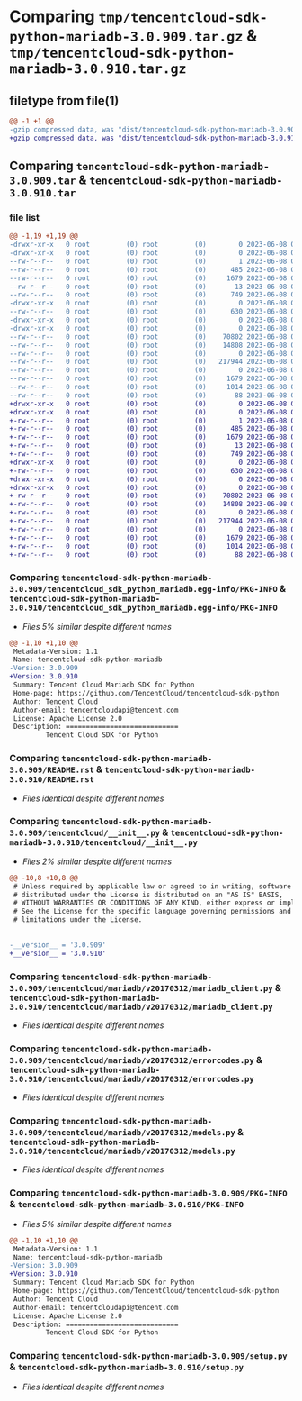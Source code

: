 # Comparing `tmp/tencentcloud-sdk-python-mariadb-3.0.909.tar.gz` & `tmp/tencentcloud-sdk-python-mariadb-3.0.910.tar.gz`

## filetype from file(1)

```diff
@@ -1 +1 @@
-gzip compressed data, was "dist/tencentcloud-sdk-python-mariadb-3.0.909.tar", last modified: Thu Jun  8 00:28:42 2023, max compression
+gzip compressed data, was "dist/tencentcloud-sdk-python-mariadb-3.0.910.tar", last modified: Thu Jun  8 09:14:27 2023, max compression
```

## Comparing `tencentcloud-sdk-python-mariadb-3.0.909.tar` & `tencentcloud-sdk-python-mariadb-3.0.910.tar`

### file list

```diff
@@ -1,19 +1,19 @@
-drwxr-xr-x   0 root         (0) root         (0)        0 2023-06-08 00:28:42.000000 tencentcloud-sdk-python-mariadb-3.0.909/
-drwxr-xr-x   0 root         (0) root         (0)        0 2023-06-08 00:28:42.000000 tencentcloud-sdk-python-mariadb-3.0.909/tencentcloud_sdk_python_mariadb.egg-info/
--rw-r--r--   0 root         (0) root         (0)        1 2023-06-08 00:28:42.000000 tencentcloud-sdk-python-mariadb-3.0.909/tencentcloud_sdk_python_mariadb.egg-info/dependency_links.txt
--rw-r--r--   0 root         (0) root         (0)      485 2023-06-08 00:28:42.000000 tencentcloud-sdk-python-mariadb-3.0.909/tencentcloud_sdk_python_mariadb.egg-info/SOURCES.txt
--rw-r--r--   0 root         (0) root         (0)     1679 2023-06-08 00:28:42.000000 tencentcloud-sdk-python-mariadb-3.0.909/tencentcloud_sdk_python_mariadb.egg-info/PKG-INFO
--rw-r--r--   0 root         (0) root         (0)       13 2023-06-08 00:28:42.000000 tencentcloud-sdk-python-mariadb-3.0.909/tencentcloud_sdk_python_mariadb.egg-info/top_level.txt
--rw-r--r--   0 root         (0) root         (0)      749 2023-06-08 00:28:42.000000 tencentcloud-sdk-python-mariadb-3.0.909/README.rst
-drwxr-xr-x   0 root         (0) root         (0)        0 2023-06-08 00:28:42.000000 tencentcloud-sdk-python-mariadb-3.0.909/tencentcloud/
--rw-r--r--   0 root         (0) root         (0)      630 2023-06-08 00:28:42.000000 tencentcloud-sdk-python-mariadb-3.0.909/tencentcloud/__init__.py
-drwxr-xr-x   0 root         (0) root         (0)        0 2023-06-08 00:28:42.000000 tencentcloud-sdk-python-mariadb-3.0.909/tencentcloud/mariadb/
-drwxr-xr-x   0 root         (0) root         (0)        0 2023-06-08 00:28:42.000000 tencentcloud-sdk-python-mariadb-3.0.909/tencentcloud/mariadb/v20170312/
--rw-r--r--   0 root         (0) root         (0)    70802 2023-06-08 00:28:42.000000 tencentcloud-sdk-python-mariadb-3.0.909/tencentcloud/mariadb/v20170312/mariadb_client.py
--rw-r--r--   0 root         (0) root         (0)    14808 2023-06-08 00:28:42.000000 tencentcloud-sdk-python-mariadb-3.0.909/tencentcloud/mariadb/v20170312/errorcodes.py
--rw-r--r--   0 root         (0) root         (0)        0 2023-06-08 00:28:42.000000 tencentcloud-sdk-python-mariadb-3.0.909/tencentcloud/mariadb/v20170312/__init__.py
--rw-r--r--   0 root         (0) root         (0)   217944 2023-06-08 00:28:42.000000 tencentcloud-sdk-python-mariadb-3.0.909/tencentcloud/mariadb/v20170312/models.py
--rw-r--r--   0 root         (0) root         (0)        0 2023-06-08 00:28:42.000000 tencentcloud-sdk-python-mariadb-3.0.909/tencentcloud/mariadb/__init__.py
--rw-r--r--   0 root         (0) root         (0)     1679 2023-06-08 00:28:42.000000 tencentcloud-sdk-python-mariadb-3.0.909/PKG-INFO
--rw-r--r--   0 root         (0) root         (0)     1014 2023-06-08 00:28:42.000000 tencentcloud-sdk-python-mariadb-3.0.909/setup.py
--rw-r--r--   0 root         (0) root         (0)       88 2023-06-08 00:28:42.000000 tencentcloud-sdk-python-mariadb-3.0.909/setup.cfg
+drwxr-xr-x   0 root         (0) root         (0)        0 2023-06-08 09:14:27.000000 tencentcloud-sdk-python-mariadb-3.0.910/
+drwxr-xr-x   0 root         (0) root         (0)        0 2023-06-08 09:14:27.000000 tencentcloud-sdk-python-mariadb-3.0.910/tencentcloud_sdk_python_mariadb.egg-info/
+-rw-r--r--   0 root         (0) root         (0)        1 2023-06-08 09:14:27.000000 tencentcloud-sdk-python-mariadb-3.0.910/tencentcloud_sdk_python_mariadb.egg-info/dependency_links.txt
+-rw-r--r--   0 root         (0) root         (0)      485 2023-06-08 09:14:27.000000 tencentcloud-sdk-python-mariadb-3.0.910/tencentcloud_sdk_python_mariadb.egg-info/SOURCES.txt
+-rw-r--r--   0 root         (0) root         (0)     1679 2023-06-08 09:14:27.000000 tencentcloud-sdk-python-mariadb-3.0.910/tencentcloud_sdk_python_mariadb.egg-info/PKG-INFO
+-rw-r--r--   0 root         (0) root         (0)       13 2023-06-08 09:14:27.000000 tencentcloud-sdk-python-mariadb-3.0.910/tencentcloud_sdk_python_mariadb.egg-info/top_level.txt
+-rw-r--r--   0 root         (0) root         (0)      749 2023-06-08 09:14:26.000000 tencentcloud-sdk-python-mariadb-3.0.910/README.rst
+drwxr-xr-x   0 root         (0) root         (0)        0 2023-06-08 09:14:27.000000 tencentcloud-sdk-python-mariadb-3.0.910/tencentcloud/
+-rw-r--r--   0 root         (0) root         (0)      630 2023-06-08 09:14:26.000000 tencentcloud-sdk-python-mariadb-3.0.910/tencentcloud/__init__.py
+drwxr-xr-x   0 root         (0) root         (0)        0 2023-06-08 09:14:27.000000 tencentcloud-sdk-python-mariadb-3.0.910/tencentcloud/mariadb/
+drwxr-xr-x   0 root         (0) root         (0)        0 2023-06-08 09:14:27.000000 tencentcloud-sdk-python-mariadb-3.0.910/tencentcloud/mariadb/v20170312/
+-rw-r--r--   0 root         (0) root         (0)    70802 2023-06-08 09:14:26.000000 tencentcloud-sdk-python-mariadb-3.0.910/tencentcloud/mariadb/v20170312/mariadb_client.py
+-rw-r--r--   0 root         (0) root         (0)    14808 2023-06-08 09:14:26.000000 tencentcloud-sdk-python-mariadb-3.0.910/tencentcloud/mariadb/v20170312/errorcodes.py
+-rw-r--r--   0 root         (0) root         (0)        0 2023-06-08 09:14:26.000000 tencentcloud-sdk-python-mariadb-3.0.910/tencentcloud/mariadb/v20170312/__init__.py
+-rw-r--r--   0 root         (0) root         (0)   217944 2023-06-08 09:14:26.000000 tencentcloud-sdk-python-mariadb-3.0.910/tencentcloud/mariadb/v20170312/models.py
+-rw-r--r--   0 root         (0) root         (0)        0 2023-06-08 09:14:26.000000 tencentcloud-sdk-python-mariadb-3.0.910/tencentcloud/mariadb/__init__.py
+-rw-r--r--   0 root         (0) root         (0)     1679 2023-06-08 09:14:27.000000 tencentcloud-sdk-python-mariadb-3.0.910/PKG-INFO
+-rw-r--r--   0 root         (0) root         (0)     1014 2023-06-08 09:14:26.000000 tencentcloud-sdk-python-mariadb-3.0.910/setup.py
+-rw-r--r--   0 root         (0) root         (0)       88 2023-06-08 09:14:27.000000 tencentcloud-sdk-python-mariadb-3.0.910/setup.cfg
```

### Comparing `tencentcloud-sdk-python-mariadb-3.0.909/tencentcloud_sdk_python_mariadb.egg-info/PKG-INFO` & `tencentcloud-sdk-python-mariadb-3.0.910/tencentcloud_sdk_python_mariadb.egg-info/PKG-INFO`

 * *Files 5% similar despite different names*

```diff
@@ -1,10 +1,10 @@
 Metadata-Version: 1.1
 Name: tencentcloud-sdk-python-mariadb
-Version: 3.0.909
+Version: 3.0.910
 Summary: Tencent Cloud Mariadb SDK for Python
 Home-page: https://github.com/TencentCloud/tencentcloud-sdk-python
 Author: Tencent Cloud
 Author-email: tencentcloudapi@tencent.com
 License: Apache License 2.0
 Description: ============================
         Tencent Cloud SDK for Python
```

### Comparing `tencentcloud-sdk-python-mariadb-3.0.909/README.rst` & `tencentcloud-sdk-python-mariadb-3.0.910/README.rst`

 * *Files identical despite different names*

### Comparing `tencentcloud-sdk-python-mariadb-3.0.909/tencentcloud/__init__.py` & `tencentcloud-sdk-python-mariadb-3.0.910/tencentcloud/__init__.py`

 * *Files 2% similar despite different names*

```diff
@@ -10,8 +10,8 @@
 # Unless required by applicable law or agreed to in writing, software
 # distributed under the License is distributed on an "AS IS" BASIS,
 # WITHOUT WARRANTIES OR CONDITIONS OF ANY KIND, either express or implied.
 # See the License for the specific language governing permissions and
 # limitations under the License.
 
 
-__version__ = '3.0.909'
+__version__ = '3.0.910'
```

### Comparing `tencentcloud-sdk-python-mariadb-3.0.909/tencentcloud/mariadb/v20170312/mariadb_client.py` & `tencentcloud-sdk-python-mariadb-3.0.910/tencentcloud/mariadb/v20170312/mariadb_client.py`

 * *Files identical despite different names*

### Comparing `tencentcloud-sdk-python-mariadb-3.0.909/tencentcloud/mariadb/v20170312/errorcodes.py` & `tencentcloud-sdk-python-mariadb-3.0.910/tencentcloud/mariadb/v20170312/errorcodes.py`

 * *Files identical despite different names*

### Comparing `tencentcloud-sdk-python-mariadb-3.0.909/tencentcloud/mariadb/v20170312/models.py` & `tencentcloud-sdk-python-mariadb-3.0.910/tencentcloud/mariadb/v20170312/models.py`

 * *Files identical despite different names*

### Comparing `tencentcloud-sdk-python-mariadb-3.0.909/PKG-INFO` & `tencentcloud-sdk-python-mariadb-3.0.910/PKG-INFO`

 * *Files 5% similar despite different names*

```diff
@@ -1,10 +1,10 @@
 Metadata-Version: 1.1
 Name: tencentcloud-sdk-python-mariadb
-Version: 3.0.909
+Version: 3.0.910
 Summary: Tencent Cloud Mariadb SDK for Python
 Home-page: https://github.com/TencentCloud/tencentcloud-sdk-python
 Author: Tencent Cloud
 Author-email: tencentcloudapi@tencent.com
 License: Apache License 2.0
 Description: ============================
         Tencent Cloud SDK for Python
```

### Comparing `tencentcloud-sdk-python-mariadb-3.0.909/setup.py` & `tencentcloud-sdk-python-mariadb-3.0.910/setup.py`

 * *Files identical despite different names*

